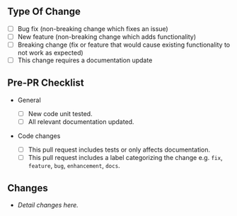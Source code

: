 <!-- These boxes may be checked after opening the pull request. -->

## Type Of Change

- [ ] Bug fix (non-breaking change which fixes an issue)
- [ ] New feature (non-breaking change which adds functionality)
- [ ] Breaking change (fix or feature that would cause existing functionality to not work as expected)
- [ ] This change requires a documentation update

## Pre-PR Checklist

- General

  - [ ] New code unit tested.
  - [ ] All relevant documentation updated.

- Code changes
  - [ ] This pull request includes tests or only affects documentation.
  - [ ] This pull request includes a label categorizing the change e.g. `fix`, `feature`, `bug`, `enhancement`, `docs`.

## Changes

- _Detail changes here._
